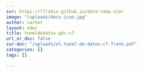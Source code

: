 ```yaml
---
sur: https://lfrakie.github.io/data-temp-stor
image: "/uploads/docs-icon.jpg"
author: varbot
layout: vdoc
title: tuneldedatos-gdc-c7
url_or_doc: false
sur-doc: "/uploads/el-tunel-de-datos-c7-frank.pdf"
categories: []
tags: []

---
```

